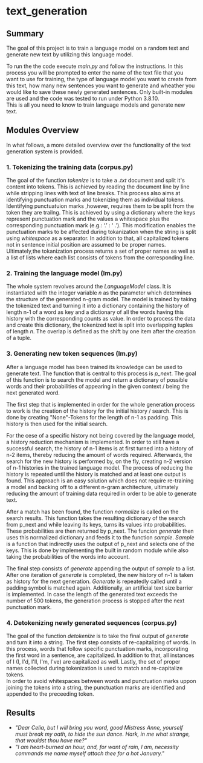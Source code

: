 # text_generation

## Summary
The goal of this project is to train a language model on a random text and generate new text by utilizing this language model.

To run the the code execute _main.py_ and follow the instructions. In this process you will be prompted to enter the name of the text file that you want to use for training, the type of language model you want to create from this text, how many new sentences you want to generate and wheather you would like to save these newly generated sentences.
Only built-in modules are used and the code was tested to run under Python 3.8.10.  
This is all you need to know to train language models and generate new text.  

## Modules Overview

In what follows, a more detailed overview over the functionality of the text generation system is provided.

### 1. Tokenizing the training data (corpus.py)
The goal of the function _tokenize_ is to take a _.txt_ document and split it's content into tokens. This is achieved by reading the document line by line while stripping lines with text of line breaks. This process also aims at identifying punctuation marks and tokenizing them as individual tokens. Identifying punctuatuion marks ,however, requires them to be split from the token they are trailng. This is achieved by using a dictionary where the keys represent punctuation mark and the values a whitespace plus the corresponding punctuation mark (e.g.: ‘.’ : ‘ .’). This modification enables the punctuation marks to be affected during tokanization when the string is split using _whitespace_ as a separator.
In addition to that, all capitalized tokens not in sentence initial position are assumed to be proper names.
Ultimately,the tokanization process returns a set of proper names as well as a list of lists where each list consists of tokens from the corresponding line.

### 2. Training the language model (lm.py)
The whole system revolves around the _LanguageModel_ class. It is instantiated with the integer variable _n_ as the parameter which determines the structure of the generated n-gram model.
The model is trained by taking the tokenized text and turning it into a dictionary containing the history of length n-1 of a word as key and a dictionary of all the words having this history with the corresponding counts as value. In order to process the data and create this dictionary, the tokenized text is split into overlapping tuples of length _n_. The overlap is defined as the shift by one item after the creation of a tuple. 

### 3. Generating new token sequences (lm.py)
After a language model has been trained its knowledge can be used to generate text. The function that is central to this process is _p_next_. The goal of this function is to search the model and return a dictionary of possible words and their probabilities of appearing in the given context / being the next generated word.

The first step that is implemented in order for the whole generation process to work is the creation of the history for
the initial history / search. This is done by creating "None"-Tokens for the length of n-1 as padding. This history is then used for the initial search.

For the cese of a specific history not being covered by the language model, a history reduction mechanism is implemented.
In order to still have a successful search, the history of n-1 items is at first turned into a history of n-2 items, thereby reducing the amount of words required.
Afterwards, the search for the new history is performed by, on the fly, creating n-2 version of n-1 histories in the trained language model.
The process of reducing the history is repeated until the history is matched and at least one output is found.
This approach is an easy solution which does not require re-training a model and backing off to a different n-gram architecture, ultimately reducing the amount of training data required in order to be able to generate text.

After a match has been found, the function _normalize_ is called on the search results. This function takes the
resulting dictionary of the search from p_next and while leaving its keys, turns its values into probabilities. These probabilities are then returned by p_next.
The funcion _generate_ then uses this normalized dictionary and feeds it to the function _sample_. _Sample_ is a function that indirectly
uses the output of p_next and selects one of the keys. This is done by implementing the built in random module while also taking the probabilities of the words into account.

The final step consists of _generate_ appending the output of _sample_ to a list. After one iteration of _generate_ is
completed, the new history of n-1 is taken as history for the next generation. _Generate_ is repeatedly called until a padding symbol is matched again.
Additionally, an artificial text size barrier is implemented. In case the length of the generated text exceeds the number of 500 tokens, the generation process is stopped after the next punctuation mark.

### 4. Detokenizing newly generated sequences (corpus.py)
The goal of the function _detokenize_ is to take the final output of _generate_ and turn it into a string.
The first step consists of re-capitalizing of words. In this process, words that follow specific punctuation marks, incorporating the first word in a sentence, are capitalized. In addition to that, all instances of I (I, I'd, I'll, I'm, I've) are capitalized as well. Lastly, the set of proper names collected during tokenization is used to match and re-capitalize tokens.  
In order to avoid whitespaces between words and punctuation marks uppon joining the tokens into a string, the punctuation marks are identified and appended to the preceeding token.

## Results
* _"Dear Celia, but I will bring you word, good Mistress Anne, yourself must break my oath, to hide the sun dance. Hark, in me what strange, that wouldst thou have me?"_
* _"I am heart-burned an hour, and, for want of rain, I am, necessity commands me name myself attach thee for a hot January."_

